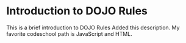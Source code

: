 Introduction to DOJO Rules
==========
This is a brief introduction to DOJO Rules
Added this description.
My favorite codeschool path is JavaScript and HTML.
